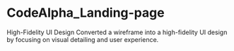 # CodeAlpha_Landing-page
High-Fidelity UI Design  Converted a wireframe into a high-fidelity UI design by focusing on visual detailing and user experience.

